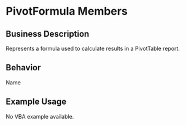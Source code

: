 # PivotFormula Members

## Business Description
Represents a formula used to calculate results in a PivotTable report.

## Behavior
Name

## Example Usage
No VBA example available.